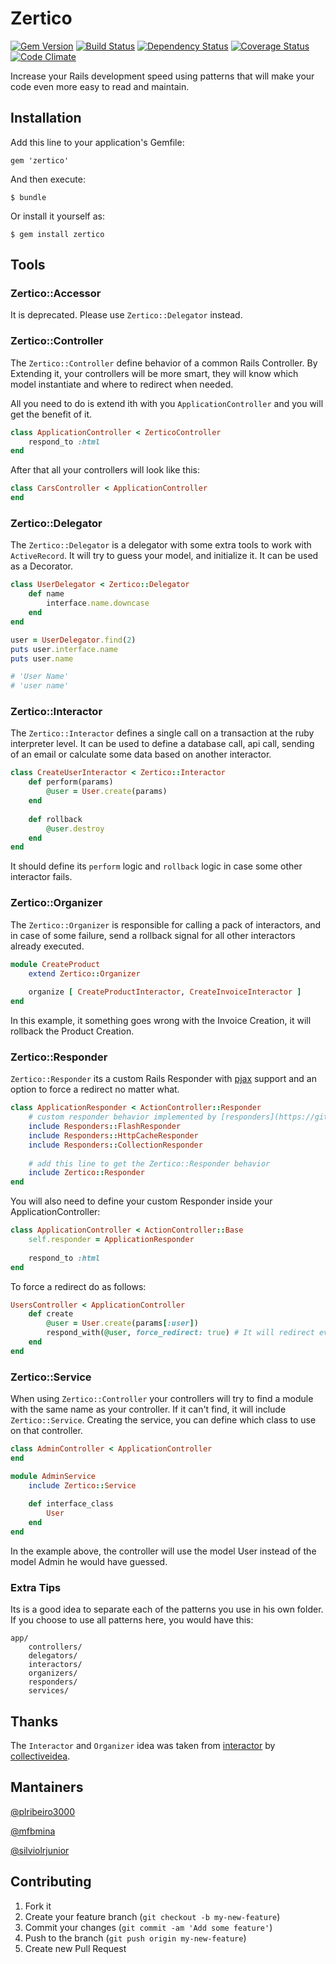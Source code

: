 # Zertico

[![Gem Version](https://badge.fury.io/rb/zertico.svg)](http://badge.fury.io/rb/zertico) [![Build Status](https://travis-ci.org/zertico/zertico.svg?branch=master)](https://travis-ci.org/zertico/zertico) [![Dependency Status](https://gemnasium.com/zertico/zertico.svg)](https://gemnasium.com/zertico/zertico) [![Coverage Status](https://img.shields.io/coveralls/zertico/zertico.svg?branch=master)](https://coveralls.io/r/zertico/zertico?branch=master) [![Code Climate](https://codeclimate.com/github/zertico/zertico.png)](https://codeclimate.com/github/zertico/zertico)

Increase your Rails development speed using patterns that will make your code even more easy to read and maintain.

## Installation

Add this line to your application's Gemfile:

    gem 'zertico'

And then execute:

    $ bundle

Or install it yourself as:

    $ gem install zertico
    
## Tools

### Zertico::Accessor

It is deprecated. Please use `Zertico::Delegator` instead.
    
### Zertico::Controller
    
The `Zertico::Controller` define behavior of a common Rails Controller. By Extending it, your controllers will be more smart,
    they will know which model instantiate and where to redirect when needed.
     
All you need to do is extend ith with you `ApplicationController` and you will get the benefit of it.     
      
```ruby
class ApplicationController < ZerticoController
    respond_to :html
end
```  
    
After that all your controllers will look like this:
    
```ruby
class CarsController < ApplicationController
end
```    

### Zertico::Delegator

The `Zertico::Delegator` is a delegator with some extra tools to work with `ActiveRecord`. It will try to guess your model,
    and initialize it. It can be used as a Decorator.
    
```ruby
class UserDelegator < Zertico::Delegator
    def name
        interface.name.downcase
    end
end

user = UserDelegator.find(2)
puts user.interface.name
puts user.name

# 'User Name'
# 'user name'
```

### Zertico::Interactor

The `Zertico::Interactor` defines a single call on a transaction at the ruby interpreter level. It can be used to define a
    database call, api call, sending of an email or calculate some data based on another interactor.
    
```ruby
class CreateUserInteractor < Zertico::Interactor
    def perform(params)
        @user = User.create(params)
    end
    
    def rollback
        @user.destroy
    end
end
```
        
It should define its `perform` logic and `rollback` logic in case some other interactor fails.

### Zertico::Organizer

The `Zertico::Organizer` is responsible for calling a pack of interactors, and in case of some failure, send a
    rollback signal for all other interactors already executed.
    
```ruby
module CreateProduct
    extend Zertico::Organizer
    
    organize [ CreateProductInteractor, CreateInvoiceInteractor ]
end
```

In this example, it something goes wrong with the Invoice Creation, it will rollback the Product Creation.

### Zertico::Responder

`Zertico::Responder` its a custom Rails Responder with [pjax](https://github.com/defunkt/jquery-pjax) support and an 
    option to force a redirect no matter what.
    
```ruby
class ApplicationResponder < ActionController::Responder
    # custom responder behavior implemented by [responders](https://github.com/plataformatec/responders)
    include Responders::FlashResponder
    include Responders::HttpCacheResponder
    include Responders::CollectionResponder
    
    # add this line to get the Zertico::Responder behavior
    include Zertico::Responder
end
```

You will also need to define your custom Responder inside your ApplicationController:

```ruby
class ApplicationController < ActionController::Base
    self.responder = ApplicationResponder
    
    respond_to :html
end
```

To force a redirect do as follows:

```ruby
UsersController < ApplicationController
    def create
        @user = User.create(params[:user])
        respond_with(@user, force_redirect: true) # It will redirect even on failure
    end
end
```

### Zertico::Service

When using `Zertico::Controller` your controllers will try to find a module with the same name as your controller. 
    If it can't find, it will include `Zertico::Service`. Creating the service, you can define which class to use on that controller.
    
```ruby
class AdminController < ApplicationController
end

module AdminService
    include Zertico::Service
    
    def interface_class
        User
    end
end
```

In the example above, the controller will use the model User instead of the model Admin he would have guessed.

### Extra Tips

Its is a good idea to separate each of the patterns you use in his own folder. If you choose to use all patterns here,
    you would have this:
    
    app/
        controllers/
        delegators/
        interactors/
        organizers/
        responders/
        services/
        
## Thanks
        
The `Interactor` and `Organizer` idea was taken from [interactor](https://github.com/collectiveidea/interactor) by
        [collectiveidea](https://github.com/collectiveidea). 

## Mantainers

[@plribeiro3000](https://github.com/plribeiro3000)

[@mfbmina](https://github.com/mfbmina)

[@silviolrjunior](https://github.com/silviolrjunior)

## Contributing

1. Fork it
2. Create your feature branch (`git checkout -b my-new-feature`)
3. Commit your changes (`git commit -am 'Add some feature'`)
4. Push to the branch (`git push origin my-new-feature`)
5. Create new Pull Request